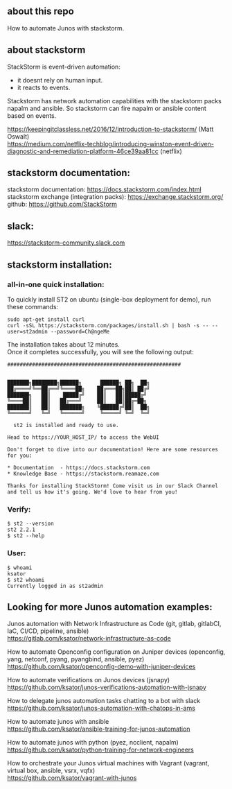 ## about this repo
How to automate Junos with stackstorm. 

## about stackstorm
StackStorm is event-driven automation: 
- it doesnt rely on human input. 
- it reacts to events.  

Stackstorm has network automation capabilities with the stackstorm packs napalm and ansible. So stackstorm can fire napalm or ansible content based on events.    

https://keepingitclassless.net/2016/12/introduction-to-stackstorm/ (Matt Oswalt)  
https://medium.com/netflix-techblog/introducing-winston-event-driven-diagnostic-and-remediation-platform-46ce39aa81cc (netflix)  


## stackstorm documentation: 

stackstorm documentation: https://docs.stackstorm.com/index.html  
stackstorm exchange (integration packs): https://exchange.stackstorm.org/
github: https://github.com/StackStorm

## slack: 
https://stackstorm-community.slack.com

## stackstorm installation: 

### all-in-one quick installation: 
To quickly install ST2 on ubuntu (single-box deployment for demo), run these commands: 
```
sudo apt-get install curl
curl -sSL https://stackstorm.com/packages/install.sh | bash -s -- --user=st2admin --password=Ch@ngeMe
```
The installation takes about 12 minutes.  
Once it completes successfully, you will see the following output:
```
########################################################


███████╗████████╗██████╗      ██████╗ ██╗  ██╗
██╔════╝╚══██╔══╝╚════██╗    ██╔═══██╗██║ ██╔╝
███████╗   ██║    █████╔╝    ██║   ██║█████╔╝
╚════██║   ██║   ██╔═══╝     ██║   ██║██╔═██╗
███████║   ██║   ███████╗    ╚██████╔╝██║  ██╗
╚══════╝   ╚═╝   ╚══════╝     ╚═════╝ ╚═╝  ╚═╝

  st2 is installed and ready to use.

Head to https://YOUR_HOST_IP/ to access the WebUI

Don't forget to dive into our documentation! Here are some resources
for you:

* Documentation  - https://docs.stackstorm.com
* Knowledge Base - https://stackstorm.reamaze.com

Thanks for installing StackStorm! Come visit us in our Slack Channel
and tell us how it's going. We'd love to hear from you!
```

### Verify: 
```
$ st2 --version
st2 2.2.1
$ st2 --help
```
### User: 
```
$ whoami
ksator
$ st2 whoami 
Currently logged in as st2admin
```


## Looking for more Junos automation examples:  

Junos automation with Network Infrastructure as Code (git, gitlab, gitlabCI, IaC, CI/CD, pipeline, ansible)  
https://gitlab.com/ksator/network-infrastructure-as-code  

How to automate Openconfig configuration on Juniper devices (openconfig, yang, netconf, pyang, pyangbind, ansible,  pyez)     
https://github.com/ksator/openconfig-demo-with-juniper-devices  

How to automate verifications on Junos devices (jsnapy)  
https://github.com/ksator/junos-verifications-automation-with-jsnapy  

How to delegate junos automation tasks chatting to a bot with slack   
https://github.com/ksator/junos-automation-with-chatops-in-ams  

How to automate junos with ansible  
https://github.com/ksator/ansible-training-for-junos-automation  

How to automate junos with python (pyez, ncclient, napalm)  
https://github.com/ksator/python-training-for-network-engineers  

How to orchestrate your Junos virtual machines with Vagrant (vagrant, virtual box, ansible, vsrx, vqfx)  
https://github.com/ksator/vagrant-with-junos  


